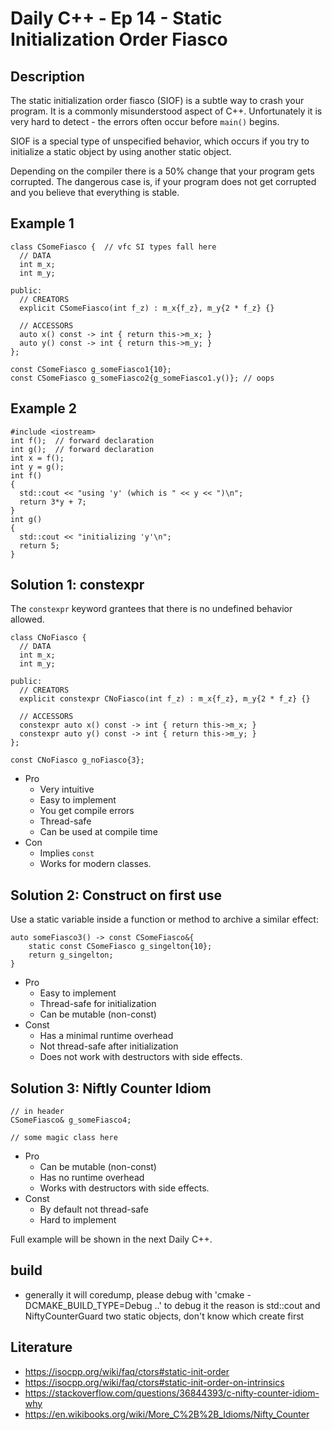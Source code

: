 # Daily C++ - Ep 14 - Static Initialization Order Fiasco

## Description

The static initialization order fiasco (SIOF) is a subtle way to crash your
program. It is a commonly misunderstood aspect of C++. Unfortunately it is very
hard to detect - the errors often occur before `main()` begins.

SIOF is a special type of unspecified behavior, which occurs if you try to
initialize a static object by using another static object.

Depending on the compiler there is a 50% change that your program gets
corrupted. The dangerous case is, if your program does not get corrupted and
you believe that everything is stable.

## Example 1

    class CSomeFiasco {  // vfc SI types fall here
      // DATA
      int m_x;
      int m_y;
    
    public:
      // CREATORS
      explicit CSomeFiasco(int f_z) : m_x{f_z}, m_y{2 * f_z} {}
    
      // ACCESSORS
      auto x() const -> int { return this->m_x; }
      auto y() const -> int { return this->m_y; }
    };
    
    const CSomeFiasco g_someFiasco1{10};
    const CSomeFiasco g_someFiasco2{g_someFiasco1.y()}; // oops

## Example 2

    #include <iostream>
    int f();  // forward declaration
    int g();  // forward declaration
    int x = f();
    int y = g();
    int f()
    {
      std::cout << "using 'y' (which is " << y << ")\n";
      return 3*y + 7;
    }
    int g()
    {
      std::cout << "initializing 'y'\n";
      return 5;
    }

## Solution 1: constexpr

The `constexpr` keyword grantees that there is no undefined behavior
allowed.

    class CNoFiasco {
      // DATA
      int m_x;
      int m_y;
    
    public:
      // CREATORS
      explicit constexpr CNoFiasco(int f_z) : m_x{f_z}, m_y{2 * f_z} {}
    
      // ACCESSORS
      constexpr auto x() const -> int { return this->m_x; }
      constexpr auto y() const -> int { return this->m_y; }
    };
    
    const CNoFiasco g_noFiasco{3};

* Pro
  - Very intuitive
  - Easy to implement
  - You get compile errors
  - Thread-safe
  - Can be used at compile time
* Con
  - Implies `const`
  - Works for modern classes.

## Solution 2: Construct on first use

Use a static variable inside a function or method to archive a similar effect:

    auto someFiasco3() -> const CSomeFiasco&{
        static const CSomeFiasco g_singelton{10};
        return g_singelton;
    }

* Pro
  - Easy to implement
  - Thread-safe for initialization
  - Can be mutable (non-const)
* Const
  - Has a minimal runtime overhead
  - Not thread-safe after initialization
  - Does not work with destructors with side effects.

## Solution 3: Niftly Counter Idiom

    // in header
    CSomeFiasco& g_someFiasco4;

    // some magic class here

* Pro
  - Can be mutable (non-const)
  - Has no runtime overhead
  - Works with destructors with side effects.
* Const
  - By default not thread-safe
  - Hard to implement


Full example will be shown in the next Daily C++.

## build
* generally it will coredump, please debug with 'cmake -DCMAKE_BUILD_TYPE=Debug ..' to debug it
  the reason is std::cout and NiftyCounterGuard two static objects, don't know which create first

## Literature

* https://isocpp.org/wiki/faq/ctors#static-init-order
* https://isocpp.org/wiki/faq/ctors#static-init-order-on-intrinsics
* https://stackoverflow.com/questions/36844393/c-nifty-counter-idiom-why
* https://en.wikibooks.org/wiki/More_C%2B%2B_Idioms/Nifty_Counter
